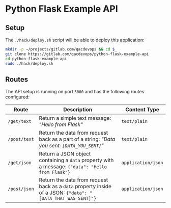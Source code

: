 # Python Flask Example API

## Setup
The `./hack/deploy.sh` script will be able to deploy this application:
```bash
mkdir -p ~/projects/gitlab.com/qacdevops && cd $_
git clone https://gitlab.com/qacdevops/python-flask-example-api
cd python-flask-example-api
sudo ./hack/deploy.sh
```

## Routes
The API setup is running on port `5000` and has the following routes configured:

| Route | Description | Content Type|
|--|--|--|
|`/get/text`|Return a simple text message: *"Hello from Flask"*|`text/plain`|
|`/post/text`|Return the data from request back as a part of a string: *"Data you sent: `[DATA_YOU_SENT]`"*|`text/plain`|
|`/get/json`|Return a JSON object containing a `data` property with a message: `{"data": "Hello from Flask"}`|`application/json`|
|`/post/json`|Return the data from request back as a `data` property inside of a JSON: `{"data": "[DATA_THAT_WAS_SENT]"}`|`application/json`|

